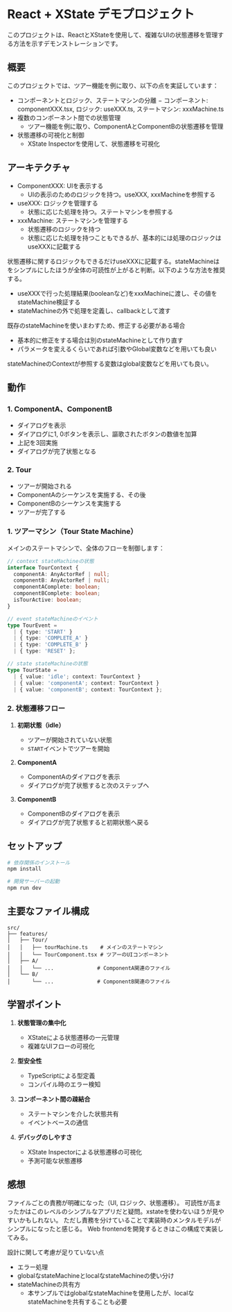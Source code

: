 # React + XState デモプロジェクト

このプロジェクトは、ReactとXStateを使用して、複雑なUIの状態遷移を管理する方法を示すデモンストレーションです。

## 概要

このプロジェクトでは、ツアー機能を例に取り、以下の点を実証しています：

- コンポーネントとロジック、ステートマシンの分離
   − コンポーネント: componentXXX.tsx, ロジック: useXXX.ts, ステートマシン: xxxMachine.ts
- 複数のコンポーネント間での状態管理
   - ツアー機能を例に取り、ComponentAとComponentBの状態遷移を管理
- 状態遷移の可視化と制御
   - XState Inspectorを使用して、状態遷移を可視化

## アーキテクチャ

- ComponentXXX: UIを表示する
  - UIの表示のためのロジックを持つ。useXXX, xxxMachineを参照する
- useXXX: ロジックを管理する
  - 状態に応じた処理を持つ。ステートマシンを参照する
- xxxMachine: ステートマシンを管理する
  - 状態遷移のロジックを持つ
  - 状態に応じた処理を持つこともできるが、基本的には処理のロジックはuseXXXに記載する

状態遷移に関するロジックもできるだけuseXXXに記載する。stateMachineはをシンプルにしたほうが全体の可読性が上がると判断。以下のような方法を推奨する。
- useXXXで行った処理結果(booleanなど)をxxxMachineに渡し、その値をstateMachine検証する
- stateMachineの外で処理を定義し、callbackとして渡す


既存のstateMachineを使いまわすため、修正する必要がある場合
- 基本的に修正をする場合は別のstateMachineとして作り直す
- パラメータを変えるくらいであれば引数やGlobal変数などを用いても良い

stateMachineのContextが参照する変数はglobal変数などを用いても良い。


## 動作

### 1. ComponentA、ComponentB

- ダイアログを表示
- ダイアログに1, 0ボタンを表示し、謳歌されたボタンの数値を加算
- 上記を3回実施
- ダイアログが完了状態となる 

### 2. Tour

- ツアーが開始される
- ComponentAのシーケンスを実施する、その後
- ComponentBのシーケンスを実施する
- ツアーが完了する

### 1. ツアーマシン（Tour State Machine）

メインのステートマシンで、全体のフローを制御します：

```typescript
// context stateMachineの状態
interface TourContext {
  componentA: AnyActorRef | null;
  componentB: AnyActorRef | null;
  componentAComplete: boolean;
  componentBComplete: boolean;
  isTourActive: boolean;
}

// event stateMachineのイベント
type TourEvent =
  | { type: 'START' }
  | { type: 'COMPLETE_A' }
  | { type: 'COMPLETE_B' }
  | { type: 'RESET' };

// state stateMachineの状態
type TourState =
  | { value: 'idle'; context: TourContext }
  | { value: 'componentA'; context: TourContext }
  | { value: 'componentB'; context: TourContext };
```

### 2. 状態遷移フロー

1. **初期状態（idle）**
   - ツアーが開始されていない状態
   - `START`イベントでツアーを開始

2. **ComponentA**
   - ComponentAのダイアログを表示
   - ダイアログが完了状態すると次のステップへ

3. **ComponentB**
   - ComponentBのダイアログを表示
   - ダイアログが完了状態すると初期状態へ戻る

## セットアップ

```bash
# 依存関係のインストール
npm install

# 開発サーバーの起動
npm run dev
```

## 主要なファイル構成

```
src/
├── features/
│   ├── Tour/
│   │   ├── tourMachine.ts    # メインのステートマシン
│   │   └── TourComponent.tsx # ツアーのUIコンポーネント
│   ├── A/
│   │   └── ...              # ComponentA関連のファイル
│   └── B/
│       └── ...              # ComponentB関連のファイル
```

## 学習ポイント

1. **状態管理の集中化**
   - XStateによる状態遷移の一元管理
   - 複雑なUIフローの可視化

2. **型安全性**
   - TypeScriptによる型定義
   - コンパイル時のエラー検知

3. **コンポーネント間の疎結合**
   - ステートマシンを介した状態共有
   - イベントベースの通信

4. **デバッグのしやすさ**
   - XState Inspectorによる状態遷移の可視化
   - 予測可能な状態遷移

## 感想

ファイルごとの責務が明確になった（UI, ロジック、状態遷移）。
可読性が高まったかはこのレベルのシンプルなアプリだと疑問。xstateを使わないほうが見やすいかもしれない。
ただし責務を分けていることで実装時のメンタルモデルがシンプルになったと感じる。
Web frontendを開発するときはこの構成で実装してみる。

設計に関して考慮が足りていない点
- エラー処理
- globalなstateMachineとlocalなstateMachineの使い分け
- stateMachineの共有方
  - 本サンプルではglobalなstateMachineを使用したが、localなstateMachineを共有することも必要